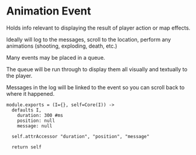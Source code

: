 Animation Event
===============

Holds info relevant to displaying the result of player action or map effects.

Ideally will log to the messages, scroll to the location, perform any animations
(shooting, exploding, death, etc.)

Many events may be placed in a queue.

The queue will be run through to display them all visually and textually to the
player.

Messages in the log will be linked to the event so you can scroll back to where
it happened.

    module.exports = (I={}, self=Core(I)) ->
      defaults I,
        duration: 300 #ms
        position: null
        message: null

      self.attrAccessor "duration", "position", "message"

      return self

